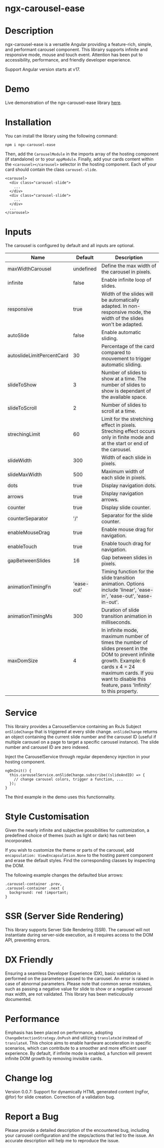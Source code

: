# ngx-carousel-ease

# Description

ngx-carousel-ease is a versatile Angular providing a feature-rich, simple, and performant carousel component. This librairy supports infinite and responsive mode, mouse and touch event. Attention has been put to accessibility, performance, and friendly developer experience.

Support Angular version starts at v17.

# Demo

Live demonstration of the ngx-carousel-ease library [here](https://greenflag31.github.io/carousel-library/ngx-carousel-ease).

# Installation

You can install the library using the following command:

```
npm i ngx-carousel-ease
```

Then, add the `CarouselModule` in the imports array of the hosting component (if standalone) or to your `appModule`.
Finally, add your cards content within the `<carousel></carousel>` selector in the hosting component. Each of your card should contain the class `carousel-slide`.

```
<carousel>
  <div class="carousel-slide">
    ...
  </div>
  <div class="carousel-slide">
    ...
  </div>
  ...
</carousel>
```

# Inputs

The carousel is configured by default and all inputs are optional.

| Name                                                                     | Default                                                   | Description                                                                                                                                                                                                                                                                  |
| ------------------------------------------------------------------------ | --------------------------------------------------------- | ---------------------------------------------------------------------------------------------------------------------------------------------------------------------------------------------------------------------------------------------------------------------------- |
| <span style="background-color:#f2f2f2;">maxWidthCarousel</span>          | <span style="background-color:#f2f2f2;">undefined</span>  | <span style="background-color:#f2f2f2;">Define the max width of the carousel in pixels.</span>                                                                                                                                                                               |
| infinite                                                                 | false                                                     | Enable infinite loop of slides.                                                                                                                                                                                                                                              |
| <span style="background-color:#f2f2f2;">responsive</span>                | <span style="background-color:#f2f2f2;">true</span>       | <span style="background-color:#f2f2f2;">Width of the slides will be automatically adapted. In non-responsive mode, the width of the slides won't be adapted.</span>                                                                                                          |
| autoSlide                                                                | false                                                     | Enable automatic sliding.                                                                                                                                                                                                                                                    |
| <span style="background-color:#f2f2f2;">autoslideLimitPercentCard</span> | <span style="background-color:#f2f2f2;">30</span>         | <span style="background-color:#f2f2f2;">Percentage of the card compared to mouvement to trigger automatic sliding.</span>                                                                                                                                                    |
| <span style="background-color:#f2f2f2;">slideToShow</span>               | <span style="background-color:#f2f2f2;">3</span>          | <span style="background-color:#f2f2f2;">Number of slides to show at a time. The number of slides to show is dependant of the available space.</span>                                                                                                                         |
| <span style="background-color:#f2f2f2;">slideToScroll</span>             | <span style="background-color:#f2f2f2;">2</span>          | <span style="background-color:#f2f2f2;">Number of slides to scroll at a time.</span>                                                                                                                                                                                         |
| <span style="background-color:#f2f2f2;">strechingLimit</span>            | <span style="background-color:#f2f2f2;">60</span>         | <span style="background-color:#f2f2f2;">Limit for the stretching effect in pixels. Streching effect occurs only in finite mode and at the start or end of the carousel.</span>                                                                                               |
| <span style="background-color:#f2f2f2;">slideWidth</span>                | <span style="background-color:#f2f2f2;">300</span>        | <span style="background-color:#f2f2f2;">Width of each slide in pixels.</span>                                                                                                                                                                                                |
| <span style="background-color:#f2f2f2;">slideMaxWidth</span>             | <span style="background-color:#f2f2f2;">500</span>        | <span style="background-color:#f2f2f2;">Maximum width of each slide in pixels.</span>                                                                                                                                                                                        |
| <span style="background-color:#f2f2f2;">dots</span>                      | <span style="background-color:#f2f2f2;">true</span>       | <span style="background-color:#f2f2f2;">Display navigation dots.</span>                                                                                                                                                                                                      |
| <span style="background-color:#f2f2f2;">arrows</span>                    | <span style="background-color:#f2f2f2;">true</span>       | <span style="background-color:#f2f2f2;">Display navigation arrows.</span>                                                                                                                                                                                                    |
| <span style="background-color:#f2f2f2;">counter</span>                   | <span style="background-color:#f2f2f2;">true</span>       | <span style="background-color:#f2f2f2;">Display slide counter.</span>                                                                                                                                                                                                        |
| <span style="background-color:#f2f2f2;">counterSeparator</span>          | <span style="background-color:#f2f2f2;">'/'</span>        | <span style="background-color:#f2f2f2;">Separator for the slide counter.</span>                                                                                                                                                                                              |
| <span style="background-color:#f2f2f2;">enableMouseDrag</span>           | <span style="background-color:#f2f2f2;">true</span>       | <span style="background-color:#f2f2f2;">Enable mouse drag for navigation.</span>                                                                                                                                                                                             |
| <span style="background-color:#f2f2f2;">enableTouch</span>               | <span style="background-color:#f2f2f2;">true</span>       | <span style="background-color:#f2f2f2;">Enable touch drag for navigation.</span>                                                                                                                                                                                             |
| <span style="background-color:#f2f2f2;">gapBetweenSlides</span>          | <span style="background-color:#f2f2f2;">16</span>         | <span style="background-color:#f2f2f2;">Gap between slides in pixels.</span>                                                                                                                                                                                                 |
| <span style="background-color:#f2f2f2;">animationTimingFn</span>         | <span style="background-color:#f2f2f2;">'ease-out'</span> | <span style="background-color:#f2f2f2;">Timing function for the slide transition animation. Options include 'linear', 'ease-in', 'ease-out', 'ease-in-out'.</span>                                                                                                           |
| <span style="background-color:#f2f2f2;">animationTimingMs</span>         | <span style="background-color:#f2f2f2;">300</span>        | <span style="background-color:#f2f2f2;">Duration of slide transition animation in milliseconds.</span>                                                                                                                                                                       |
| <span style="background-color:#f2f2f2;">maxDomSize</span>                | <span style="background-color:#f2f2f2;">4</span>          | <span style="background-color:#f2f2f2;">In infinite mode, maximum number of times the number of slides present in the DOM to prevent infinite growth. Example: 6 cards x 4 = 24 maximum cards. If you want to disable this feature, pass 'Infinity' to this property.</span> |

# Service

This librairy provides a CarouselService containing an RxJs Subject `onSlideChange` that is triggered at every slide change. `onSlideChange` returns an object containing the current slide number and the carousel ID (useful if multiple carousel on a page to target a specific carousel instance). The slide number and carousel ID are zero indexed.

Inject the CarouselService through regular dependency injection in your hosting component.

```
ngOnInit() {
  this.carouselService.onSlideChange.subscribe((slideAndID) => {
    // change carousel colors, trigger a function, ...
  });
}
```

The third example in the demo uses this functionnality.

# Style Customisation

Given the nearly infinite and subjective possibilities for customization, a predefined choice of themes (such as light or dark) has not been incorporated.

If you wish to customize the theme or parts of the carousel, add `encapsulation: ViewEncapsulation.None` to the hosting parent component and erase the default styles. Find the corresponding classes by inspecting the DOM.

The following example changes the defaulted blue arrows:

```
.carousel-container .prev,
.carousel-container .next {
  background: red !important;
}
```

# SSR (Server Side Rendering)

This library supports Server Side Rendering (SSR). The carousel will not instantiate during server-side execution, as it requires access to the DOM API, preventing errors.

# DX Friendly

Ensuring a seamless Developer Experience (DX), basic validation is performed on the parameters passed to the carousel. An error is raised in case of abnormal parameters. Please note that common sense mistakes, such as passing a negative value for slide to show or a negative carousel max width, are not validated. This library has been meticulously documented.

# Performance

Emphasis has been placed on performance, adopting `ChangeDetectionStrategy.OnPush` and utilizing `translate3d` instead of `translateX`. This choice aims to enable hardware acceleration in specific scenarios, which can contribute to a smoother and more efficient user experience. By default, if infinite mode is enabled, a function will prevent infinite DOM growth by removing invisible cards.

# Change log

Version 0.0.7: Support for dynamically HTML generated content (ngFor, @for) for slide creation. Correction of a validation bug.

# Report a Bug

Please provide a detailed description of the encountered bug, including your carousel configuration and the steps/actions that led to the issue. An accurate description will help me to reproduce the issue.
